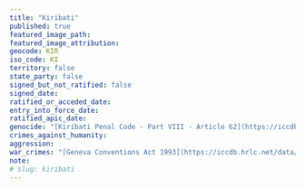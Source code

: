 ```yaml
---
title: "Kiribati"
published: true
featured_image_path:
featured_image_attribution:
geocode: KIR
iso_code: KI
territory: false
state_party: false
signed_but_not_ratified: false
signed_date:
ratified_or_acceded_date:
entry_into_force_date:
ratified_apic_date:
genocide: "[Kiribati Penal Code - Part VIII - Article 62](https://iccdb.hrlc.net/data/doc/715/keyword/46/)"
crimes_against_humanity:
aggression:
war_crimes: "[Geneva Conventions Act 1993](https://iccdb.hrlc.net/data/doc/774/keyword/145/) [Geneva Conventions (Amendment) Act 2010](https://iccdb.hrlc.net/data/doc/775/keyword/145/)"
note:
# slug: kiribati
---
```

